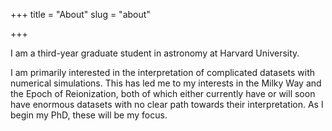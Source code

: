 +++
title = "About"
slug = "about"

+++

I am a third-year graduate student in astronomy at Harvard University.

I am primarily interested in the interpretation of complicated datasets with numerical simulations. This has led me to my interests in the Milky Way and the Epoch of Reionization, both of which either currently have or will soon have enormous datasets with no clear path towards their interpretation. As I begin my PhD, these will be my focus.

